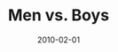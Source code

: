 ---
layout: music 
title: "Men vs. Boys"
series: "Manly"
date: 2010-02-01 
description: "Brian Tome talks about the five things that separate men from boys."
audio: "http://s3.amazonaws.com/crossroadsaudiomessages/Manly1.mp3"
audio-duration: "38:45"
src: "http://www.crossroads.net/players/media/mediumHz/190x110_Manly.jpg"
---